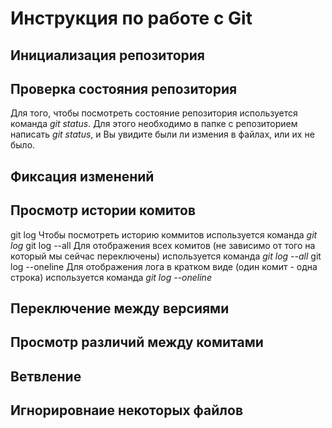 # **Инструкция по работе с Git**

## Инициализация репозитория

## Проверка состояния репозитория

Для того, чтобы посмотреть состояние репозитория используется команда *git status*. Для этого необходимо в папке с репозиторием написать *git status*, и Вы увидите были ли измения в файлах, или их не было.

## Фиксация изменений

## Просмотр истории комитов

git log
    Чтобы посмотреть историю коммитов используется команда *git log*
git log --all
    Для отображения всех комитов (не зависимо от того на который мы сейчас переключены) используется команда *git log --all*
git log --oneline
    Для отображения лога в кратком виде (один комит - одна строка) используется команда *git log --oneline*

## Переключение между версиями

## Просмотр различий между комитами

## Ветвление

## Игнорировнаие некоторых файлов